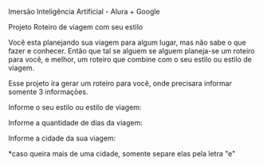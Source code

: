 Imersão Inteligência Artificial - Alura + Google

Projeto Roteiro de viagem com seu estilo

Você esta planejando sua viagem para algum lugar, mas não sabe o que fazer e conhecer.
Então que tal se alguem se alguem planeja-se um roteiro para você, e melhor, um roteiro que combine com o seu estilo ou estilo de viagem.

Esse projeto ira gerar um roteiro para você, onde precisara informar somente 3 informações.

Informe o seu estilo ou estilo de viagem:


Informe a quantidade de dias da viagem:


Informe a cidade da sua viagem:



*caso queira mais de uma cidade, somente separe elas pela letra "e"

